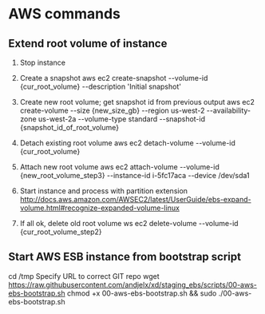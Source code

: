 # AWS commands

## Extend root volume of instance
1) Stop instance

2) Create a snapshot
aws ec2 create-snapshot --volume-id {cur_root_volume} --description 'Initial snapshot'

3) Create new root volume; get snapshot id from previous output
aws ec2 create-volume --size {new_size_gb} --region us-west-2 --availability-zone us-west-2a --volume-type standard --snapshot-id {snapshot_id_of_root_volume}

4) Detach existing root volume
aws ec2 detach-volume --volume-id {cur_root_volume}

5) Attach new root volume
aws ec2 attach-volume --volume-id {new_root_volume_step3} --instance-id i-5fc17aca --device /dev/sda1

6) Start instance and process with partition extension
http://docs.aws.amazon.com/AWSEC2/latest/UserGuide/ebs-expand-volume.html#recognize-expanded-volume-linux

7) If all ok, delete old root volume
ws ec2 delete-volume --volume-id {cur_root_volume_step2}


## Start AWS ESB instance from bootstrap script

cd /tmp
Specify URL to correct GIT repo
wget https://raw.githubusercontent.com/andjelx/xd/staging_ebs/scripts/00-aws-ebs-bootstrap.sh
chmod +x 00-aws-ebs-bootstrap.sh && sudo ./00-aws-ebs-bootstrap.sh

